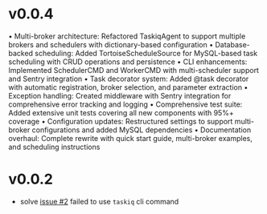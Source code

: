 v0.0.4
=====

• Multi-broker architecture: Refactored TaskiqAgent to support multiple brokers and schedulers with dictionary-based configuration
• Database-backed scheduling: Added TortoiseScheduleSource for MySQL-based task scheduling with CRUD operations and persistence
• CLI enhancements: Implemented SchedulerCMD and WorkerCMD with multi-scheduler support and Sentry integration
• Task decorator system: Added @task decorator with automatic registration, broker selection, and parameter extraction
• Exception handling: Created middleware with Sentry integration for comprehensive error tracking and logging
• Comprehensive test suite: Added extensive unit tests covering all new components with 95%+ coverage
• Configuration updates: Restructured settings to support multi-broker configurations and added MySQL dependencies
• Documentation overhaul: Complete rewrite with quick start guide, multi-broker examples, and scheduling instructions



v0.0.2
=====

- solve [issue #2](https://github.com/unfazed-eco/unfazed-taskiq/issues/2) failed to use `taskiq` cli command

